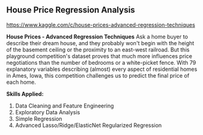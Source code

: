 ## House Price Regression Analysis
https://www.kaggle.com/c/house-prices-advanced-regression-techniques

**House Prices - Advanced Regression Techniques**
Ask a home buyer to describe their dream house, and they probably won't begin with the height of the basement ceiling or the proximity to an east-west railroad. But this playground competition's dataset proves that much more influences price negotiations than the number of bedrooms or a white-picket fence.
With 79 explanatory variables describing (almost) every aspect of residential homes in Ames, Iowa, this competition challenges us to predict the final price of each home.

**Skills Applied:**
1. Data Cleaning and Feature Engineering
2. Exploratory Data Analysis
3. Simple Regression
4. Advanced Lasso/Ridge/ElasticNet Regularized Regression
